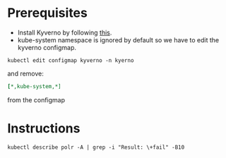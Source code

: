 # Prerequisites

- Install Kyverno by following [this](https://kyverno.io/docs/installation/).
- kube-system namespace is ignored by default so we have to edit the kyverno configmap.
```
kubectl edit configmap kyverno -n kyerno
```

and remove:

```yaml
[*,kube-system,*]
```
from the configmap


# Instructions

```
kubectl describe polr -A | grep -i "Result: \+fail" -B10
```